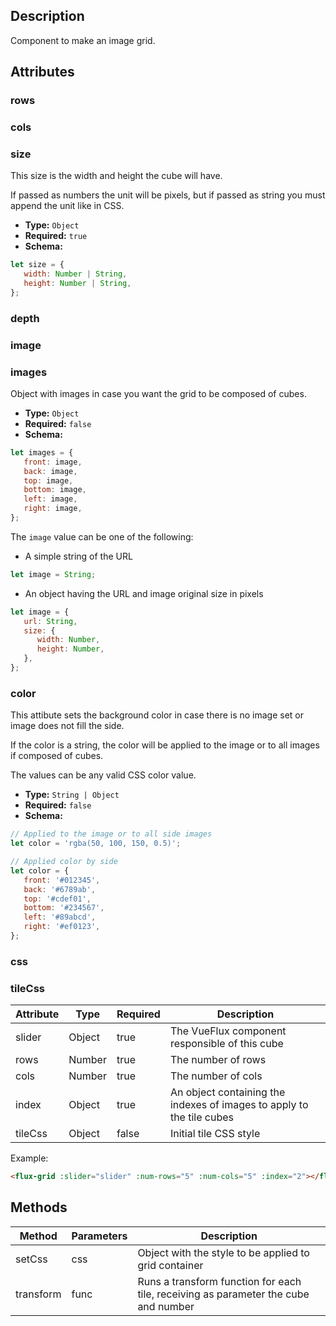 ---
---

## Description

Component to make an image grid.

## Attributes

### rows

### cols

### size

This size is the width and height the cube will have.

If passed as numbers the unit will be pixels, but if passed as string you must append the unit like in CSS.

- **Type:** `Object`
- **Required:** `true`
- **Schema:**
``` js
let size = {
   width: Number | String,
   height: Number | String,
};
```

### depth


### image


### images

Object with images in case you want the grid to be composed of cubes.

- **Type:** `Object`
- **Required:** `false`
- **Schema:**
``` js
let images = {
   front: image,
   back: image,
   top: image,
   bottom: image,
   left: image,
   right: image,
};
```

The `image` value can be one of the following:

* A simple string of the URL

``` js
let image = String;
```

* An object having the URL and image original size in pixels

``` js
let image = {
   url: String,
   size: {
      width: Number,
      height: Number,
   },
};
```

### color

This attibute sets the background color in case there is no image set or image does not fill the side.

If the color is a string, the color will be applied to the image or to all images if composed of cubes.

The values can be any valid CSS color value.

- **Type:** `String | Object`
- **Required:** `false`
- **Schema:**
``` js
// Applied to the image or to all side images
let color = 'rgba(50, 100, 150, 0.5)';

// Applied color by side
let color = {
   front: '#012345',
   back: '#6789ab',
   top: '#cdef01',
   bottom: '#234567',
   left: '#89abcd',
   right: '#ef0123',
};
```

### css

### tileCss



| Attribute | Type | Required | Description |
|-----------|------|----------|-------------|
| slider | Object | true | The VueFlux component responsible of this cube |
| rows | Number | true | The number of rows |
| cols | Number | true | The number of cols |
| index | Object | true | An object containing the indexes of images to apply to the tile cubes |
| tileCss | Object | false | Initial tile CSS style |

Example:
``` html
<flux-grid :slider="slider" :num-rows="5" :num-cols="5" :index="2"></flux-grid>
```

## Methods

| Method | Parameters | Description |
|--------|------------|-------------|
| setCss | css | Object with the style to be applied to grid container |
| transform | func | Runs a transform function for each tile, receiving as parameter the cube and number |
